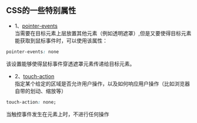 ## CSS的一些特别属性  
* 1、[pointer-events](https://developer.mozilla.org/zh-CN/docs/Web/CSS/pointer-events)  
当需要在目标元素上层放置其他元素（例如透明遮罩）,但是又要使得目标元素能获取到鼠标事件时，可以使用该属性：
```css  
pointer-events: none
``` 
该设置能够使得鼠标事件穿透遮罩元素传递给目标元素。  

* 2、[touch-action](https://developer.mozilla.org/zh-CN/docs/Web/CSS/touch-action)  
指定某个给定的区域是否允许用户操作，以及如何响应用户操作（比如浏览器自带的划动、缩放等）
```css 
touch-action: none;
```  
当触控事件发生在元素上时，不进行任何操作